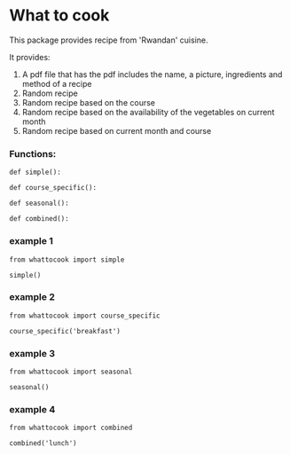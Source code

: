 # What to cook
This package provides recipe from 'Rwandan' cuisine.

It provides:

1. A pdf file that has the pdf includes the name, a picture, ingredients and method of a recipe
2. Random recipe
3. Random recipe based on the course
4. Random recipe based on the availability of the vegetables on current month
5. Random recipe based on current month and course


### Functions:
    def simple():

    def course_specific():

    def seasonal():

    def combined():


### example 1
    from whattocook import simple

    simple()


### example 2
    from whattocook import course_specific
    
    course_specific('breakfast')


### example 3
    from whattocook import seasonal
    
    seasonal()


### example 4
    from whattocook import combined
    
    combined('lunch')